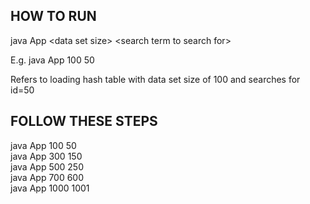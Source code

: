 ## HOW TO RUN

java App &lt;data set size&gt; &lt;search term to search for&gt;

E.g.
java App 100 50

Refers to loading hash table with data set size of 100 and searches for id=50


## FOLLOW THESE STEPS
java App 100 50</br>
java App 300 150</br>
java App 500 250</br>
java App 700 600</br>
java App 1000 1001</br>
